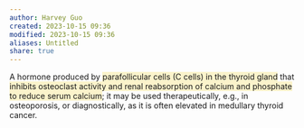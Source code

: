 ```yaml
---
author: Harvey Guo
created: 2023-10-15 09:36
modified: 2023-10-15 09:36
aliases: Untitled
share: true
---
```


A hormone produced by <span style="background:rgba(240, 200, 0, 0.2)">parafollicular cells (C cells) in the thyroid gland</span> that <span style="background:rgba(240, 200, 0, 0.2)">inhibits osteoclast activity and renal reabsorption of calcium and phosphate to reduce serum calcium</span>; it may be used therapeutically, e.g., in osteoporosis, or diagnostically, as it is often elevated in medullary thyroid cancer.

